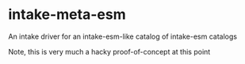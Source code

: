 # intake-meta-esm

An intake driver for an intake-esm-like catalog of intake-esm catalogs

Note, this is very much a hacky proof-of-concept at this point
